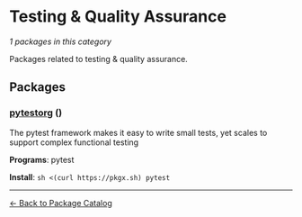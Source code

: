 # Testing & Quality Assurance

*1 packages in this category*

Packages related to testing & quality assurance.

## Packages

### [pytestorg](../packages/pytestorg.md) ()

The pytest framework makes it easy to write small tests, yet scales to support complex functional testing

**Programs**: pytest

**Install**: `sh <(curl https://pkgx.sh) pytest`

---


[← Back to Package Catalog](../package-catalog.md)
